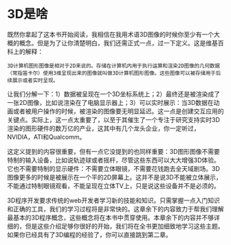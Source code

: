 # 3D是啥

既然你拿起了这本书开始阅读，我相信在我用术语3D图像的时候你至少有一个大概的概念。但是为了让你清楚明白，我们还需正式一点，过一下定义。这是维基百科上的解释：

	3D计算机图形图像是相对于2D来说的。存储在计算机内用于执行运算和渲染2D图像的几何数据（常指笛卡尔）使用3维呈现出来的图像就叫做3D计算机图形图像。这些图像可以被存储用于后续展示或者实时呈现。
	
让我们分解一下：1）数据被呈现在一个3D坐标系统上；2）最终还是被渲染成了一张2D图像，比如说渲染在了电脑显示器上；3）可以实时展示：当3D数据在动画或者被用户操作的时候，被渲染的图像要无明显延迟。这一点是创建交互应用的关键点。实际上，这一点太重要了，以至于其催生了一个专注于研究支持实时3D渲染的图形硬件的数万亿的产业，这其中有几个龙头企业，你一定听过，NVIDIA，ATI和Qualcomm。

这定义提到的内容很重要，但有一点它没提到的也同样重要：3D图形图像不需要特制的输入设备，比如说轨迹球或者摇杆，尽管这些东西可以大大增强3D体验。它也不需要特制的显示硬件：不需要立体眼镜，不需要花钱跑去全天域剧场。3D图像更多的时候是被展示在一个平的2D屏幕上。这并不是说3D不能被立体展示，不能通过特制眼镜观看，不能呈现在立体TV上，只是说这些设备并不是必须的。

3D程序开发要求传统的web开发者学习新的技能和知识。只需掌握一点入门知识和正确的工具，我们的学习过程将是非常快的。这章余下的内容致力于帮我们理解最基本的3D程序概念，这些概念将在本书中贯穿使用。本章余下的内容并不够详细的，但是这些介绍足够你很好的开始，我们将在全书更加细致地学习这些主题。如果你已经具有了3D编程的经验了，你可以直接跳到第二章。